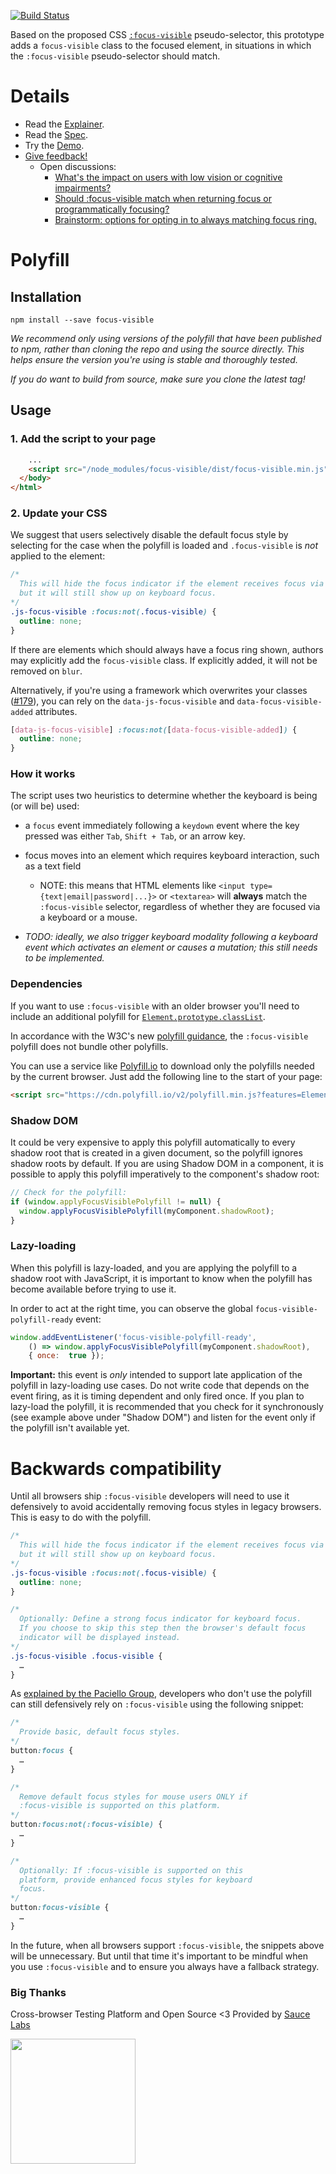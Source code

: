 [![Build Status](https://travis-ci.org/WICG/focus-visible.svg?branch=master)](https://travis-ci.org/WICG/focus-visible)

Based on the proposed CSS
[`:focus-visible`](https://drafts.csswg.org/selectors-4/#the-focus-visible-pseudo)
pseudo-selector,
this prototype adds a `focus-visible` class to the focused element,
in situations in which the `:focus-visible` pseudo-selector should match.

# Details

- Read the [Explainer](explainer.md).
- Read the [Spec](https://drafts.csswg.org/selectors-4/#the-focus-visible-pseudo).
- Try the [Demo](https://wicg.github.io/focus-visible/demo).
- [Give feedback!](https://github.com/WICG/focus-visible/issues)
    - Open discussions:
        - [What's the impact on users with low vision or cognitive impairments?](https://github.com/WICG/focus-visible/issues/128)
        - [Should :focus-visible match when returning focus or programmatically focusing?](https://github.com/WICG/focus-visible/issues/88)
        - [Brainstorm: options for opting in to always matching focus ring.](https://github.com/WICG/focus-visible/issues/42)

# Polyfill

## Installation

`npm install --save focus-visible`

_We recommend only using versions of the polyfill that have been published to npm, rather than
cloning the repo and using the source directly. This helps ensure the version you're using is stable
and thoroughly tested._

_If you do want to build from source, make sure you clone the latest tag!_

## Usage

### 1. Add the script to your page

```html
    ...
    <script src="/node_modules/focus-visible/dist/focus-visible.min.js"></script>
  </body>
</html>
```

### 2. Update your CSS

We suggest that users
selectively disable the default focus style
by selecting for the case when the polyfill is loaded
and `.focus-visible` is _not_ applied to the element:

```css
/*
  This will hide the focus indicator if the element receives focus via the mouse,
  but it will still show up on keyboard focus.
*/
.js-focus-visible :focus:not(.focus-visible) {
  outline: none;
}
```

If there are elements which should always have a focus ring shown,
authors may explicitly add the `focus-visible` class.
If explicitly added, it will not be removed on `blur`.

Alternatively, if you're using a framework which overwrites your classes ([#179](https://github.com/WICG/focus-visible/issues/179)),
you can rely on the `data-js-focus-visible` and `data-focus-visible-added` attributes.
```css
[data-js-focus-visible] :focus:not([data-focus-visible-added]) {
  outline: none;
}
```

### How it works

The script uses two heuristics to determine whether the keyboard is being (or will be) used:

- a `focus` event immediately following a `keydown` event where the key pressed was either `Tab`,
`Shift + Tab`, or an arrow key.

- focus moves into an element which requires keyboard interaction,
  such as a text field

  - NOTE: this means that HTML elements like `<input type={text|email|password|...}>` or `<textarea>` will **always** match the `:focus-visible` selector, regardless of whether they are focused via a keyboard or a mouse.

- _TODO: ideally, we also trigger keyboard modality
  following a keyboard event which activates an element or causes a mutation;
  this still needs to be implemented._

### Dependencies

If you want to use `:focus-visible` with an older browser you'll need to include an additional polyfill for [`Element.prototype.classList`](https://caniuse.com/#feat=classlist).

In accordance with the W3C's new [polyfill
guidance](https://www.w3.org/2001/tag/doc/polyfills/#don-t-serve-unnecessary-polyfills), the
`:focus-visible` polyfill does not bundle other polyfills.

You can use a service like [Polyfill.io](https://polyfill.io) to download only the polyfills needed by the current browser. Just add the following line to the start of your page:

```html
<script src="https://cdn.polyfill.io/v2/polyfill.min.js?features=Element.prototype.classList"></script>
```

### Shadow DOM

It could be very expensive to apply this polyfill automatically to every shadow
root that is created in a given document, so the polyfill ignores shadow roots
by default. If you are using Shadow DOM in a component, it is possible to apply
this polyfill imperatively to the component's shadow root:

```javascript
// Check for the polyfill:
if (window.applyFocusVisiblePolyfill != null) {
  window.applyFocusVisiblePolyfill(myComponent.shadowRoot);
}
```

### Lazy-loading

When this polyfill is lazy-loaded, and you are applying the polyfill to a shadow
root with JavaScript, it is important to know when the polyfill has become
available before trying to use it.

In order to act at the right time, you can observe the global
`focus-visible-polyfill-ready` event:

```javascript
window.addEventListener('focus-visible-polyfill-ready',
    () => window.applyFocusVisiblePolyfill(myComponent.shadowRoot),
    { once:  true });
```

**Important:** this event is _only_ intended to support late application of the
polyfill in lazy-loading use cases. Do not write code that depends on the event
firing, as it is timing dependent and only fired once. If you plan to lazy-load
the polyfill, it is recommended that you check for it synchronously (see example
above under "Shadow DOM") and listen for the event only if the polyfill isn't
available yet.

# Backwards compatibility
Until all browsers ship `:focus-visible` developers will need to use it defensively to avoid accidentally
removing focus styles in legacy browsers. This is easy to do with the polyfill.

```css
/*
  This will hide the focus indicator if the element receives focus via the mouse,
  but it will still show up on keyboard focus.
*/
.js-focus-visible :focus:not(.focus-visible) {
  outline: none;
}

/*
  Optionally: Define a strong focus indicator for keyboard focus.
  If you choose to skip this step then the browser's default focus
  indicator will be displayed instead.
*/
.js-focus-visible .focus-visible {
  …
}
```

As [explained by the Paciello Group](https://developer.paciellogroup.com/blog/2018/03/focus-visible-and-backwards-compatibility/), developers who don't use the polyfill can still defensively rely on `:focus-visible` using the
following snippet:

```css
/*
  Provide basic, default focus styles.
*/
button:focus {
  …
}

/*
  Remove default focus styles for mouse users ONLY if
  :focus-visible is supported on this platform.
*/
button:focus:not(:focus-visible) {
  …
}

/*
  Optionally: If :focus-visible is supported on this
  platform, provide enhanced focus styles for keyboard
  focus.
*/
button:focus-visible {
  …
}
```

In the future, when all browsers support `:focus-visible`, the
snippets above will be unnecessary. But until that time it's important
to be mindful when you use `:focus-visible` and to ensure you always
have a fallback strategy.

### Big Thanks

Cross-browser Testing Platform and Open Source <3 Provided by [Sauce Labs][homepage]

<a href="https://saucelabs.com"><img src="https://i.imgur.com/f2cK9ZQ.jpg" width="200"></a>

[homepage]: https://saucelabs.com
